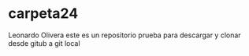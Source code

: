 # carpeta24
Leonardo Olivera 
este es un repositorio prueba para descargar y clonar desde  gitub a git
local